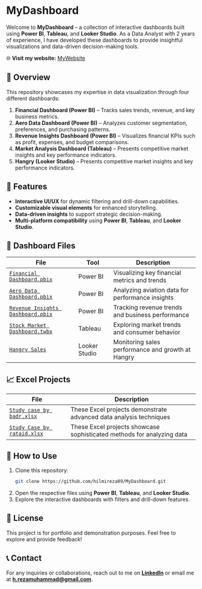 # MyDashboard

Welcome to **MyDashboard** – a collection of interactive dashboards built using **Power BI**, **Tableau**, and **Looker Studio**. As a Data Analyst with 2 years of experience, I have developed these dashboards to provide insightful visualizations and data-driven decision-making tools.

🌐 **Visit my website:** [MyWebsite](https://www.notion.so/Hi-I-m-Hilmi-18629837434f80d48809c7b5f525e25f)

## 📌 Overview
This repository showcases my expertise in data visualization through four different dashboards:

1. **Financial Dashboard (Power BI)** – Tracks sales trends, revenue, and key business metrics.
2. **Aero Data Dashboard (Power BI)** – Analyzes customer segmentation, preferences, and purchasing patterns.
3. **Revenue Insights Dashboard (Power BI)** – Visualizes financial KPIs such as profit, expenses, and budget comparisons.
4. **Market Analysis Dashboard (Tableau)** – Presents competitive market insights and key performance indicators.
5. **Hangry (Looker Studio)** – Presents competitive market insights and key performance indicators.

## 🎯 Features
- **Interactive UI/UX** for dynamic filtering and drill-down capabilities.
- **Customizable visual elements** for enhanced storytelling.
- **Data-driven insights** to support strategic decision-making.
- **Multi-platform compatibility** using **Power BI**, **Tableau**, and **Looker Studio**.

## 📁 Dashboard Files
| File | Tool | Description |
|------|------|-------------|
| [`Financial Dashboard.pbix`](https://github.com/hilmireza09/MyDashboard/blob/main/Dashboards/Financial%20Dashboard.pbix) | Power BI | Visualizing key financial metrics and trends |
| [`Aero Data Dashboard.pbix`](https://github.com/hilmireza09/MyDashboard/blob/main/Dashboards/Aero%20Data%20Dashboard.pbix) | Power BI | Analyzing aviation data for performance insights |
| [`Revenue Insights Dashboard.pbix`](https://github.com/hilmireza09/MyDashboard/blob/main/Dashboards/Revenue%20Insights%20Dashboard.pbix) | Power BI | Tracking revenue trends and business performance |
| [`Stock Market Dashboard.twbx`](https://github.com/hilmireza09/MyDashboard/blob/main/Dashboards/Stock%20Market%20Dashboard.twbx) | Tableau | Exploring market trends and consumer behavior |
| [`Hangry Sales`](https://lookerstudio.google.com/u/0/reporting/dfd39f25-29ba-4758-ada5-079cccb29dcb/page/XHCCE/edit) | Looker Studio | Monitoring sales performance and growth at Hangry |

## 📈 Excel Projects
| File | Description |
|------|-------------|
| [`Study case by badr.xlsx`](https://github.com/hilmireza09/MyDashboard/blob/main/Excel/Study%20Case%20by%20badr.xlsx) | These Excel projects demonstrate advanced data analysis techniques |
| [`Study Case by rataid.xlsx`](https://github.com/hilmireza09/MyDashboard/blob/main/Excel/Study%20Case%20by%20rataid.xlsx) | These Excel projects showcase sophisticated methods for analyzing data |

## 🚀 How to Use
1. Clone this repository:
   ```sh
   git clone https://github.com/hilmireza09/MyDashboard.git
   ```
2. Open the respective files using **Power BI**, **Tableau**, and **Looker Studio**.
3. Explore the interactive dashboards with filters and drill-down features.

## 📜 License
This project is for portfolio and demonstration purposes. Feel free to explore and provide feedback!

## 📞 Contact
For any inquiries or collaborations, reach out to me on **[LinkedIn](https://www.linkedin.com/in/hilmi-reza)** or email me at **h.rezamuhammad@gmail.com**.
